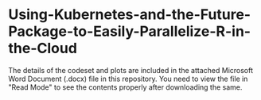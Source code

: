 # Using-Kubernetes-and-the-Future-Package-to-Easily-Parallelize-R-in-the-Cloud

The details of the codeset and plots are included in the attached Microsoft Word Document (.docx) file in this repository. 
You need to view the file in "Read Mode" to see the contents properly after downloading the same.
